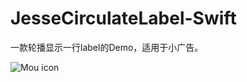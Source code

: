 # JesseCirculateLabel-Swift
一款轮播显示一行label的Demo，适用于小广告。


![Mou icon](https://cloud.githubusercontent.com/assets/13825104/12283482/90d179e2-b9e1-11e5-85ed-e514e04b0342.gif)
